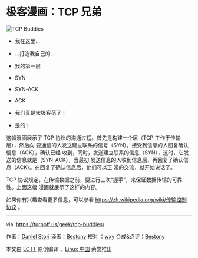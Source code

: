 # 极客漫画：TCP 兄弟

![TCP Buddies](./tcp-buddies.png)

- 我在这里…
- …打造我自己的…
- 我的第一层

- SYN
- SYN-ACK

- ACK
- 我们真是太极客范了！
- 是的！

这幅漫画展示了 TCP 协议的沟通过程。首先是构建一个层（TCP 工作于传输层），然后向
要通信的人发送建立联系的信号（SYN），接受到信息的人回复确认信息（ACK），确认已经
收到，同时，发送建立联系的信息（SYN），这时，它发送的信息就是（SYN-ACK），当最初
发送信息的人收到信息后，再回复了确认信息（ACK）。在回复了确认信息后，他们可以正
常的交流，就开始说话了。

TCP 协议规定，在传输数据之前，要进行三次“握手”，来保证数据传输的可靠性。上面这幅
漫画就展示了这样的内容。

如果你有兴趣查看更多信息，可以参看 https://zh.wikipedia.org/wiki/传输控制协议 。

---

via: https://turnoff.us/geek/tcp-buddies/

作者：[Daniel Stori][a] 译者：[Bestony](https://github.com/bestony) 校对
：[wxy](https://github.com/wxy) 合成&点评：[Bestony](https://github.com/bestony)

本文由 [LCTT](https://github.com/LCTT/TranslateProject) 原创编译
，[Linux 中国](https://linux.cn/) 荣誉推出

[a]: http://turnoff.us/about/
